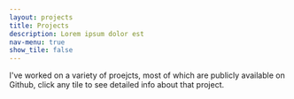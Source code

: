 ```yaml
---
layout: projects
title: Projects
description: Lorem ipsum dolor est
nav-menu: true
show_tile: false
---
```


I've worked on a variety of proejcts, most of which are publicly available on Github, click any tile to see detailed info about that project.